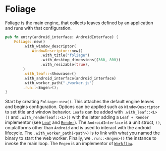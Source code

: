 # Foliage

Foliage is the main engine, that collects leaves defined by an application and 
runs with that configuration.

```rust
pub fn entry(android_interface: AndroidInterface) {
    Foliage::new()
        .with_window_descriptor(
            WindowDescriptor::new()
                .with_title("foliage")
                .with_desktop_dimensions((360, 800))
                .with_resizable(true),
        )
        .with_leaf::<Showcase>()
        .with_android_interface(android_interface)
        .with_worker_path("./worker.js")
        .run::<Engen>();
}
```

Start by creating `Foliage::new()`. This attaches the default engine leaves and begins configuration.
Options can be applied such as `WindowDescriptor` to set title and window behavior. `Leaf`s can be added
with `.with_leaf::<L>()` and `.with_renderleaf::<L>()` with the latter adding 
a `Leaf + Render` implementor (see [`Leaf`](leaf.md) and [`Render`](render.md)).
The `AndroidInterface` is a unit struct, `()`, on platforms other than `Android` and is used to 
interact with the android lifecycle. The `.with_worker_path(<path>)` is to link with what you 
named the binary to start the web worker. Finally, we `.run::<Engen>()` the instance to invoke the
main loop. The `Engen` is an implementor of [`Workflow`](workflow.md).